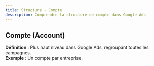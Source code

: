 ```yaml
---
title: Structure - Compte
description: Comprendre la structure de compte dans Google Ads
---
```


## Compte (Account)
**Définition** : Plus haut niveau dans Google Ads, regroupant toutes les campagnes.  
**Exemple** : Un compte par entreprise.